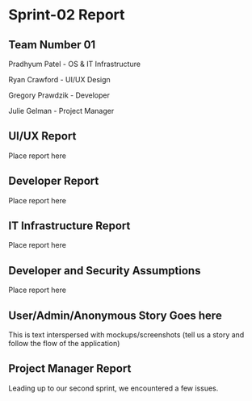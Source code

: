 # Sprint-02 Report

## Team Number 01

Pradhyum Patel - OS & IT Infrastructure

Ryan Crawford - UI/UX Design

Gregory Prawdzik - Developer

Julie Gelman - Project Manager

## UI/UX Report

Place report here

## Developer Report

Place report here

## IT Infrastructure Report

Place report here

## Developer and Security Assumptions

Place report here

## User/Admin/Anonymous Story Goes here

This is text interspersed with mockups/screenshots (tell us a story and follow the flow of the application)

## Project Manager Report

Leading up to our second sprint, we encountered a few issues. 
